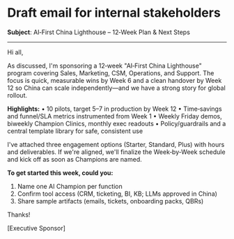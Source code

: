# Draft email for internal stakeholders

**Subject**: AI‑First China Lighthouse – 12‑Week Plan & Next Steps

---

Hi all,

As discussed, I'm sponsoring a 12‑week "AI‑First China Lighthouse" program covering Sales, Marketing, CSM, Operations, and Support. The focus is quick, measurable wins by Week 6 and a clean handover by Week 12 so China can scale independently—and we have a strong story for global rollout.

**Highlights:**
• 10 pilots, target 5–7 in production by Week 12
• Time‑savings and funnel/SLA metrics instrumented from Week 1
• Weekly Friday demos, biweekly Champion Clinics, monthly exec readouts
• Policy/guardrails and a central template library for safe, consistent use

I've attached three engagement options (Starter, Standard, Plus) with hours and deliverables. If we're aligned, we'll finalize the Week‑by‑Week schedule and kick off as soon as Champions are named.

**To get started this week, could you:**

1. Name one AI Champion per function
2. Confirm tool access (CRM, ticketing, BI, KB; LLMs approved in China)
3. Share sample artifacts (emails, tickets, onboarding packs, QBRs)

Thanks!

[Executive Sponsor]

